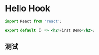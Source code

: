 # Hello Hook


```jsx
import React from 'react';

export default () => <h2>First Demo</h2>;
```


## 测试


```jsx


```